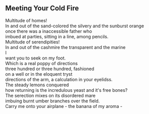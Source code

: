 Meeting Your Cold Fire
----------------------
Multitude of homes!  
In and out of the sand-colored the silvery and the sunburst orange  
once there was a inaccessible father who  
imbued at parties, sitting in a line, among pencils.  
Multitude of serendipities!  
In and out of the cashmire the transparent and the marine  
I  
want you to seek on my foot.  
Which is a real poppy of directions  
three hundred or three hundred, fashioned  
on a well or in the eloquent tryst  
directions of the arm, a calculation in your eyelidss.  
The steady lemons conquered  
how returning is the incredulous yeast and it's free bones?  
The serection mixes on its disordered mare  
imbuing burnt umber branches over the field.  
Carry me onto your airplane - the banana of my aroma -  
